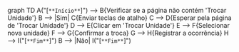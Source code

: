 graph TD
    A("[`**Início**`]") --> B{Verificar se a página não contém 'Trocar Unidade'}
    B --> |Sim| C{Enviar teclas de atalho}
    C --> D{Esperar pela página de 'Trocar Unidade'}
    D --> E{Clicar em 'Trocar Unidade'}
    E --> F{Selecionar nova unidade}
    F --> G{Confirmar a troca}
    G --> H{Registrar a ocorrência}
    H --> I("[`**Fim**`]")
    B --> |Não| I("[`**Fim**`]")


